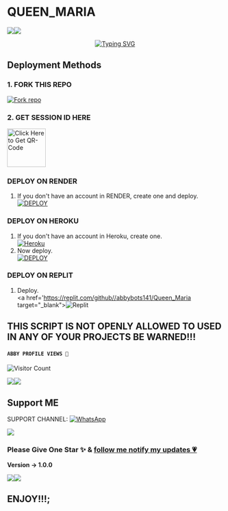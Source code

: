 # QUEEN_MARIA
   <a><img src='https://i.imgur.com/LyHic3i.gif'/></a><a><img src='https://i.imgur.com/LyHic3i.gif'/></a>
<p align="center">
<p align="center">
  <a href="https://git.io/typing-svg"><img src="https://readme-typing-svg.demolab.com?font=EB+Garamond&weight=800&size=28&duration=4000&pause=1000&random=false&width=435&lines=+•★⃝ QUEEN_+MARIA+★⃝•;MULTI-DEVICE+WHATSAPP+BOT;DEVELOPED+BY+ABBY+TECH;RELEASED+DATE+30%2F9%2F2024;PLEASE+SUBSCRIBE+TO+OUR;CHANNEL;https://whatsapp.com/;channel/0029VahOucpCcW4;s1Zk3O61A+." alt="Typing SVG" /></a>
  
 ## Deployment Methods

### 1. FORK THIS REPO

<a href='https://github.com/abbybots141/Queen_Maria/fork' target="_blank"><img alt='Fork repo' src='https://img.shields.io/badge/Fork This Repo-black?style=for-the-badge&logo=git&logoColor=white'/></a>

### 2. GET SESSION ID HERE
 
<a href="https://nikkapair.onrender.com/pair"><img src="https://img.shields.io/badge/QR CODE-green" alt="Click Here to Get QR-Code" width="90"></a>


### DEPLOY ON RENDER

1. If you don't have an account in RENDER, create one and deploy.
    <br>
    <a href='https://dashboard.render.com/select-repo?type=web' target="_blank"><img alt='DEPLOY' src='https://img.shields.io/badge/-DEPLOY-black?style=for-the-badge&logo=render&logoColor=white'/></a>



### DEPLOY ON HEROKU

1. If you don't have an account in Heroku, create one.
    <br>
    <a href='https://signup.heroku.com/' target="_blank"><img alt='Heroku' src='https://img.shields.io/badge/-Create-purple?style=for-the-badge&logo=heroku&logoColor=white'/></a>
2. Now deploy.
    <br>
    <a href='https://dashboard.heroku.com/new?template=https://github.com/abbybots141/Queen_Maria' target="_blank"><img alt='DEPLOY' src='https://img.shields.io/badge/-DEPLOY-purple?style=for-the-badge&logo=heroku&logoColor=white'/></a>
### DEPLOY ON REPLIT
1. Deploy.
    <br>
    <a href='https://replit.com/github//abbybots141/Queen_Maria target="_blank"><img alt='Replit' src='https://img.shields.io/badge/-Deploy-red?style=for-the-badge&logo=replit&logoColor=white'/></a>

## THIS SCRIPT IS NOT OPENLY ALLOWED TO USED IN ANY OF YOUR PROJECTS BE WARNED!!! 


  
  #### ```ABBY PROFILE VIEWS 🧚```
![Visitor Count](https://profile-counter.glitch.me/abbybots141/count.svg)

<a><img src='https://i.imgur.com/LyHic3i.gif'/></a><a><img src='https://i.imgur.com/LyHic3i.gif'/></a>


## Support ME

SUPPORT CHANNEL: <a href="[https://whatsapp.com/channel/0029VaqgxNt5q08c9XMItG3P)"><img alt="WhatsApp" src="https://img.shields.io/badge/WhatsApp-25D366?style=for-the-badge&logo=whatsapp&logoColor=white"/></a>



<a href="https://wa.me/2347032411938"><img src="https://img.shields.io/badge/Contact Abby-25D366?style=for-the-badge&logo=whatsapp&logoColor=white"/></a>
### Please Give One Star ✨ & [follow me notify my updates 💗](https://github.com/abbybots141)
<b>Version -> 1.0.0</b>

<a><img src='https://i.imgur.com/LyHic3i.gif'/></a><a><img src='https://i.imgur.com/LyHic3i.gif'/></a>
  
  ## ENJOY!!!;
